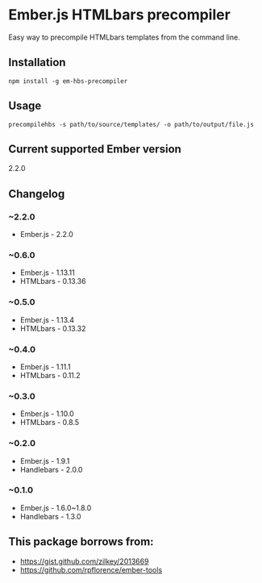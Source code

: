 # Ember.js HTMLbars precompiler

Easy way to precompile HTMLbars templates from the command line.

## Installation

`npm install -g em-hbs-precompiler`

## Usage

```precompilehbs -s path/to/source/templates/ -o path/to/output/file.js```

## Current supported Ember version

2.2.0

## Changelog

### ~2.2.0

* Ember.js - 2.2.0

### ~0.6.0

* Ember.js - 1.13.11
* HTMLbars - 0.13.36

### ~0.5.0

* Ember.js - 1.13.4
* HTMLbars - 0.13.32

### ~0.4.0

* Ember.js - 1.11.1
* HTMLbars - 0.11.2

### ~0.3.0

* Ember.js - 1.10.0
* HTMLbars - 0.8.5

### ~0.2.0

* Ember.js - 1.9.1
* Handlebars - 2.0.0

### ~0.1.0

* Ember.js - 1.6.0~1.8.0
* Handlebars - 1.3.0

## This package borrows from:

* https://gist.github.com/zilkey/2013669
* https://github.com/rpflorence/ember-tools
